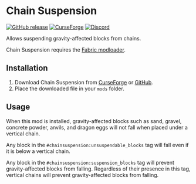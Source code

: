 # Chain Suspension

[![GitHub release](https://img.shields.io/github/release/haykam821/Chain-Suspension.svg?style=popout&label=github)](https://github.com/haykam821/Chain-Suspension/releases/latest)
[![CurseForge](https://img.shields.io/static/v1?style=popout&label=curseforge&message=project&color=6441A4)](https://www.curseforge.com/minecraft/mc-mods/chain-suspension)
[![Discord](https://img.shields.io/static/v1?style=popout&label=chat&message=discord&color=7289DA)](https://haykam.com/links/discord)

Allows suspending gravity-affected blocks from chains.

Chain Suspension requires the [Fabric modloader](https://fabricmc.net/use/).

## Installation

1. Download Chain Suspension from [CurseForge](https://www.curseforge.com/minecraft/mc-mods/chain-suspension/files) or [GitHub](https://github.com/haykam821/Chain-Suspension/releases).
2. Place the downloaded file in your `mods` folder.

## Usage

When this mod is installed, gravity-affected blocks such as sand, gravel, concrete powder, anvils, and dragon eggs will not fall when placed under a vertical chain.

Any block in the `#chainsuspension:unsuspendable_blocks` tag will fall even if it is below a vertical chain.

Any block in the `#chainsuspension:suspension_blocks` tag will prevent gravity-affected blocks from falling. Regardless of their presence in this tag, vertical chains will prevent gravity-affected blocks from falling.
